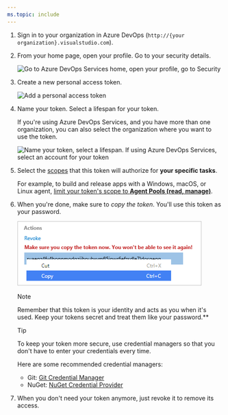 ```yaml
---
ms.topic: include
---
```


1. Sign in to your organization in Azure DevOps
   (```http://{your organization}.visualstudio.com```).

2. From your home page, open your profile. Go to your security details.

   <img alt="Go to Azure DevOps Services home, open your profile, go to Security" src="./media/my-profile.png" />

3. Create a new personal access token.

   <img alt="Add a personal access token" src="./media/add-personal-access-token.png" />

4. Name your token. Select a lifespan for your token.

   If you're using Azure DevOps Services, and you have more than one organization, 
   you can also select the organization where you want to use the token.

   <img alt="Name your token, select a lifespan. If using Azure DevOps Services, select an account for your token" src="./media/setup-personal-access-token.png" />

5. Select the [scopes](../../../integrate/get-started/authentication/oauth.md#scopes) 
   that this token will authorize for **your specific tasks**.

   For example, to build and release apps with a Windows, macOS, or Linux agent, 
   [limit your token's scope to **Agent Pools (read, manage)**](../../../pipelines/agents/agents.md).
   
6. When you're done, make sure to *copy the token*. You'll use this token as your password.

    ![Use a token as the password for your Git tools or apps](../../tfvc/media/create-personal-access-token.png)

    > [!NOTE]
    > Remember that this token is your identity and acts as you when it's used. 
    > Keep your tokens secret and treat them like your password.**

    > [!TIP]
    > To keep your token more secure, use credential managers
    > so that you don't have to enter your credentials every time.

    Here are some recommended credential managers:

    *	Git: [Git Credential Manager](https://github.com/microsoft/Git-Credential-Manager-Core) 
    *	NuGet: [NuGet Credential Provider](../../../artifacts/nuget/nuget-exe.md)

7. When you don't need your token anymore, just revoke it to remove its access.